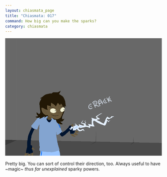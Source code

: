 ```yaml
---
layout: chiasmata_page
title: "Chiasmata: 017"
command: How big can you make the sparks?
category: chiasmata
---
```


![017](/chiasmata/images/narrative/016.png)

Pretty big. You can sort of control their direction, too. Always useful to have ~magic~ *thus far unexplained* sparky powers.